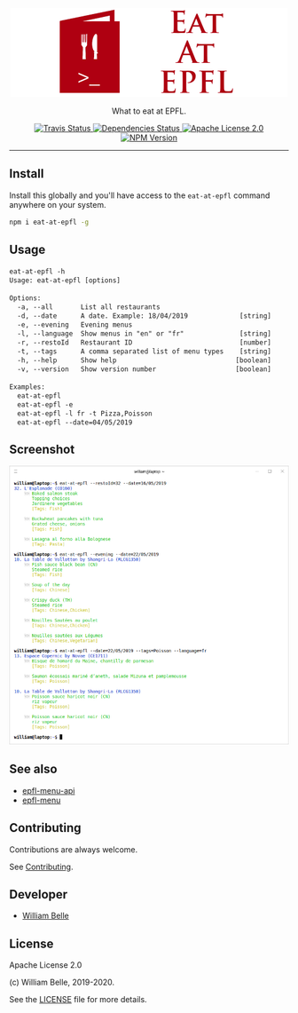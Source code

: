 <p align="center">
  <img alt="Eat at EPFL" src="https://raw.githubusercontent.com/innovativeinnovation/eat-at-epfl/master/docs/readme/readme-logo.png">
</p>

<p align="center">
  What to eat at EPFL.
</p>

<p align="center">
  <a href="https://travis-ci.org/innovativeinnovation/eat-at-epfl">
    <img alt="Travis Status" src="https://travis-ci.org/innovativeinnovation/eat-at-epfl.svg?branch=master">
  </a>
  <a href="https://david-dm.org/innovativeinnovation/eat-at-epfl">
    <img alt="Dependencies Status" src="https://david-dm.org/innovativeinnovation/eat-at-epfl/status.svg"/>
  </a>
  <a href="https://raw.githubusercontent.com/innovativeinnovation/eat-at-epfl/master/LICENSE">
    <img alt="Apache License 2.0" src="https://img.shields.io/badge/license-Apache%202.0-blue.svg">
  </a>
  <a href='https://www.npmjs.com/package/eat-at-epfl'>
    <img alt="NPM Version" src="https://img.shields.io/npm/v/eat-at-epfl.svg" />
  </a>
</p>

---

Install
-------

Install this globally and you'll have access to the `eat-at-epfl` command
anywhere on your system.

```bash
npm i eat-at-epfl -g
```

Usage
-----

```console
eat-at-epfl -h
Usage: eat-at-epfl [options]

Options:
  -a, --all       List all restaurants
  -d, --date      A date. Example: 18/04/2019             [string]
  -e, --evening   Evening menus
  -l, --language  Show menus in "en" or "fr"              [string]
  -r, --restoId   Restaurant ID                           [number]
  -t, --tags      A comma separated list of menu types    [string]
  -h, --help      Show help                              [boolean]
  -v, --version   Show version number                    [boolean]

Examples:
  eat-at-epfl
  eat-at-epfl -e
  eat-at-epfl -l fr -t Pizza,Poisson
  eat-at-epfl --date=04/05/2019
```

Screenshot
----------

![command line screenshot](https://raw.githubusercontent.com/innovativeinnovation/eat-at-epfl/master/docs/readme/screenshot.png)

See also
--------

* [epfl-menu-api](https://github.com/innovativeinnovation/epfl-menu-api)
* [epfl-menu](https://github.com/gcmalloc/epfl-menu)

Contributing
------------

Contributions are always welcome.

See [Contributing](CONTRIBUTING.md).

Developer
---------

  * [William Belle](https://github.com/williambelle)

License
-------

Apache License 2.0

(c) William Belle, 2019-2020.

See the [LICENSE](LICENSE) file for more details.
